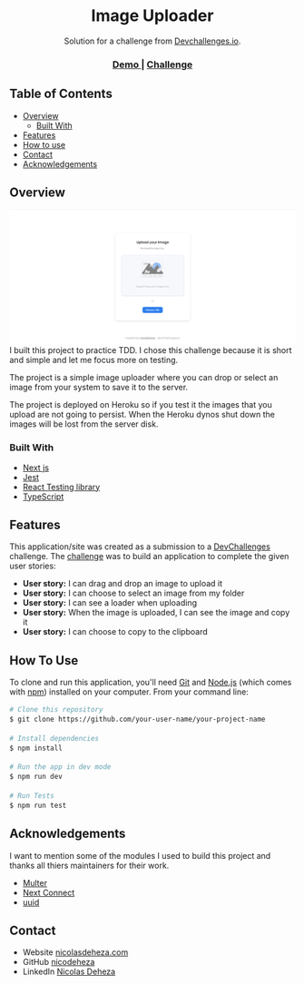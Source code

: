 <!-- Please update value in the {}  -->

<h1 align="center">Image Uploader</h1>

<div align="center">
   Solution for a challenge from  <a href="http://devchallenges.io" target="_blank">Devchallenges.io</a>.
</div>

<div align="center">
  <h3>
    <a href="https://nico-deheza-image-uploader.herokuapp.com/">
      Demo
    </a>
    <!-- <span> | </span> -->
    <!-- <a href="https://{your-url-to-the-solution}">
      Solution
    </a> -->
    <span> | </span>
    <a href="https://devchallenges.io/challenges/O2iGT9yBd6xZBrOcVirx">
      Challenge
    </a>
  </h3>
</div>

<!-- TABLE OF CONTENTS -->

## Table of Contents

- [Overview](#overview)
  - [Built With](#built-with)
- [Features](#features)
- [How to use](#how-to-use)
- [Contact](#contact)
- [Acknowledgements](#acknowledgements)

<!-- OVERVIEW -->

## Overview

![screenshot](./screenShot.png)
I built this project to practice TDD. I chose this challenge because it is short and simple and let me focus more on testing.

The project is a simple image uploader where you can drop or select an image from your system to save it to the server.

The project is deployed on Heroku so if you test it the images that you upload are not going to persist. When the Heroku dynos shut down the images will be lost from the server disk.

### Built With

<!-- This section should list any major frameworks that you built your project using. Here are a few examples.-->

- [Next js](https://nextjs.org/)
- [Jest](https://jestjs.io/)
- [React Testing library](https://testing-library.com/docs/react-testing-library/intro/)
- [TypeScript](https://www.typescriptlang.org/)

## Features

<!-- List the features of your application or follow the template. Don't share the figma file here :) -->

This application/site was created as a submission to a [DevChallenges](https://devchallenges.io/challenges) challenge. The [challenge](https://devchallenges.io/challenges/O2iGT9yBd6xZBrOcVirx) was to build an application to complete the given user stories:

- **User story:** I can drag and drop an image to upload it
- **User story:** I can choose to select an image from my folder
- **User story:** I can see a loader when uploading
- **User story:** When the image is uploaded, I can see the image and copy it
- **User story:** I can choose to copy to the clipboard

## How To Use

<!-- Example: -->

To clone and run this application, you'll need [Git](https://git-scm.com) and [Node.js](https://nodejs.org/en/download/) (which comes with [npm](http://npmjs.com)) installed on your computer. From your command line:

```bash
# Clone this repository
$ git clone https://github.com/your-user-name/your-project-name

# Install dependencies
$ npm install

# Run the app in dev mode
$ npm run dev

# Run Tests
$ npm run test
```

## Acknowledgements

<!-- This section should list any articles or add-ons/plugins that helps you to complete the project. This is optional but it will help you in the future. For example -->

I want to mention some of the modules I used to build this project and thanks all thiers maintainers for their work.

- [Multer](https://github.com/expressjs/multer)
- [Next Connect](https://github.com/hoangvvo/next-connect)
- [uuid](https://github.com/uuidjs/uuid)

## Contact

- Website [nicolasdeheza.com](https://nicolasdeheza.com/)
- GitHub [nicodeheza](https://github.com/nicodeheza)
- LinkedIn [Nicolas Deheza](https://www.linkedin.com/in/nicolasdeheza/?locale=en_US)
